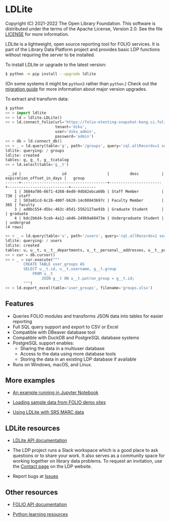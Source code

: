 LDLite
======

Copyright (C) 2021-2022 The Open Library Foundation. This software is
distributed under the terms of the Apache License, Version 2.0. See
the file
[LICENSE](https://github.com/library-data-platform/ldlite/blob/master/LICENSE)
for more information.

LDLite is a lightweight, open source reporting tool for FOLIO
services. It is part of the Library Data Platform project and
provides basic LDP functions without requiring the server to be
installed.

To install LDLite or upgrade to the latest version:

```bash
$ python -m pip install --upgrade ldlite
```

(On some systems it might be `python3` rather than `python`.)
Check out the [migration guide](./MIGRATING.md) for more information about major version upgrades.

To extract and transform data:

```python
$ python
>> > import ldlite
>> > ld = ldlite.LDLite()
>> > ld.connect_folio(url='https://folio-etesting-snapshot-kong.ci.folio.org',
                      tenant='diku',
                      user='diku_admin',
                      password='admin')
>> > db = ld.connect_db()
>> > _ = ld.query(table='g', path='/groups', query='cql.allRecords=1 sortby id')
ldlite: querying: / groups
ldlite: created
tables: g, g__t, g__tcatalog
>> > ld.select(table='g__t')
```

```
 __id |                  id                  |         desc          | expiration_offset_in_days |   group  
------+--------------------------------------+-----------------------+---------------------------+-----------
    1 | 3684a786-6671-4268-8ed0-9db82ebca60b | Staff Member          |                       730 | staff  
    2 | 503a81cd-6c26-400f-b620-14c08943697c | Faculty Member        |                       365 | faculty  
    3 | ad0bc554-d5bc-463c-85d1-5562127ae91b | Graduate Student      |                           | graduate  
    4 | bdc2b6d4-5ceb-4a12-ab46-249b9a68473e | Undergraduate Student |                           | undergrad
(4 rows)
```

```python
>> > _ = ld.query(table='u', path='/users', query='cql.allRecords=1 sortby id')
ldlite: querying: / users
ldlite: created
tables: u, u__t, u__t__departments, u__t__personal__addresses, u__t__proxy_for, u__tcatalog
>> > cur = db.cursor()
>> > _ = cur.execute("""
        CREATE TABLE user_groups AS
        SELECT u__t.id, u__t.username, g__t.group
            FROM u__t
                JOIN g__t ON u__t.patron_group = g__t.id;
        """)
>> > ld.export_excel(table='user_groups', filename='groups.xlsx')
```

Features
--------

* Queries FOLIO modules and transforms JSON data into tables for
  easier reporting
* Full SQL query support and export to CSV or Excel
* Compatible with DBeaver database tool
* Compatible with DuckDB and PostgreSQL database systems
* PostgreSQL support enables:
    * Sharing the data in a multiuser database
    * Access to the data using more database tools
    * Storing the data in an existing LDP database if available
* Runs on Windows, macOS, and Linux.

More examples
-------------

* [An example running in Jupyter
  Notebook](https://github.com/library-data-platform/ldlite/blob/main/examples/example.md)

* [Loading sample data from FOLIO demo
  sites](https://github.com/library-data-platform/ldlite/blob/main/examples/folio_demo.py)

* [Using LDLite with SRS MARC data](https://github.com/library-data-platform/ldlite/blob/main/srs.md)

LDLite resources
----------------

* [LDLite API documentation](https://library-data-platform.github.io/ldlite/ldlite.html)

* The LDP project runs a Slack workspace which is a good place to ask
  questions or to share your work. It also serves as a community space
  for working together on library data problems. To request an invitation,
  use the [Contact page](https://librarydataplatform.org/contact/)
  on the LDP website.

* Report bugs at [Issues](https://github.com/library-data-platform/ldlite/issues)

Other resources
---------------

* [FOLIO API documentation](https://dev.folio.org/reference/api/)

* [Python learning resources](https://www.python.org/about/gettingstarted/)
